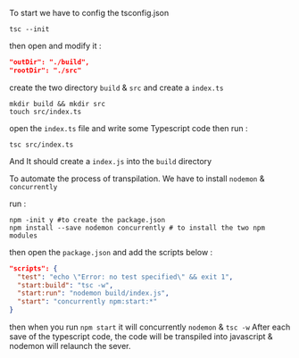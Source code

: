 

To start we have to config the tsconfig.json
```console
tsc --init
```

then open and modify it :
```json
"outDir": "./build",
"rootDir": "./src"
```

create the two directory `build` & `src` and create a `index.ts`
```console
mkdir build && mkdir src
touch src/index.ts
```

open the `index.ts` file and write some Typescript code then run :
```console
tsc src/index.ts
```

And It should create a `index.js` into the `build` directory

To automate the process of transpilation. 
We have to install `nodemon` & `concurrently`

run :
```console
npm -init y #to create the package.json
npm install --save nodemon concurrently # to install the two npm modules
```

then open the `package.json` and add the scripts below :
```json
"scripts": {
  "test": "echo \"Error: no test specified\" && exit 1",
  "start:build": "tsc -w",
  "start:run": "nodemon build/index.js",
  "start": "concurrently npm:start:*"
}
```

then when you run `npm start` it will concurrently `nodemon` & `tsc -w`
After each save of the typescript code, the code will be transpiled into javascript & nodemon will relaunch the sever. 

